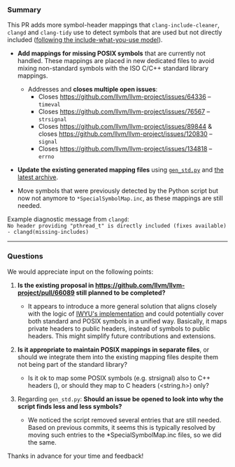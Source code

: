 ### **Summary**

This PR adds more symbol-header mappings that `clang-include-cleaner`, `clangd` and `clang-tidy` use to detect symbols that are used but not directly included ([following the include-what-you-use model](https://clangd.llvm.org/guides/include-cleaner)).

* **Add mappings for missing POSIX symbols** that are currently not handled. These mappings are placed in new dedicated files to avoid mixing non-standard symbols with the ISO C/C++ standard library mappings.

  * Addresses and **closes multiple open issues**:
    * Closes https://github.com/llvm/llvm-project/issues/64336 – `timeval`
    * Closes https://github.com/llvm/llvm-project/issues/76567 – `strsignal`
    * Closes https://github.com/llvm/llvm-project/issues/89844 & closes https://github.com/llvm/llvm-project/issues/120830 – `signal`
    * Closes https://github.com/llvm/llvm-project/issues/134818 – `errno`

* **Update the existing generated mapping files** using [`gen_std.py`](https://github.com/llvm/llvm-project/blob/main/clang/tools/include-mapping/gen_std.py) and [the latest archive](https://github.com/PeterFeicht/cppreference-doc/releases/tag/v20250209).

* Move symbols that were previously detected by the Python script but now not anymore to `*SpecialSymbolMap.inc`, as these mappings are still needed.

Example diagnostic message from `clangd`:<br>
`No header providing "pthread_t" is directly included (fixes available) - clangd(missing-includes)`

---

### **Questions**

We would appreciate input on the following points:

1. **Is the existing proposal in https://github.com/llvm/llvm-project/pull/66089 still planned to be completed?**

   * It appears to introduce a more general solution that aligns closely with the logic of [IWYU's implementation](https://github.com/include-what-you-use/include-what-you-use/blob/master/iwyu_include_picker.cc#L346) and could potentially cover both standard and POSIX symbols in a unified way. Basically, it maps private headers to public headers, instead of symbols to public headers. This might simplify future contributions and extensions.

2. **Is it appropriate to maintain POSIX mappings in separate files**, or should we integrate them into the existing mapping files despite them not being part of the standard library?

    * Is it ok to map some POSIX symbols (e.g. strsignal) also to C++ headers (<cstring>), or should they map to C headers (<string.h>) only?

3. Regarding `gen_std.py`: **Should an issue be opened to look into why the script finds less and less symbols?**

   * We noticed the script removed several entries that are still needed. Based on previous commits, it seems this is typically resolved by moving such entries to the *SpecialSymbolMap.inc files, so we did the same.

Thanks in advance for your time and feedback!

